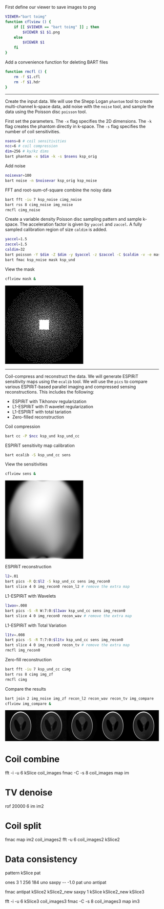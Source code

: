 
First define our viewer to save images to png
```bash
VIEWER="bart toimg"
function cflview () {
	if [[ $VIEWER == "bart toimg" ]] ; then
		$VIEWER $1 $1.png
	else
		$VIEWER $1
	fi
}
```

Add a convenience function for deleting BART files
```bash
function rmcfl () {
	rm -f $1.cfl
	rm -f $1.hdr
}
```

---

Create the input data. We will use the Shepp Logan `phantom` tool to create 
multi-channel k-space data, add noise with the `noise` tool, and sample the data using
the Poisson disc `poisson` tool.

First set the parameters. The `-x` flag specifies the 2D dimensions. The `-k` flag creates the phantom directly in k-space.
The `-s` flag specifies the number of coil sensitivities.
```bash
nsens=8 # coil sensitivities
ncc=6 # coil compression
dim=256 # ky/kz dims
bart phantom -x $dim -k -s $nsens ksp_orig
```

Add noise
```bash
noisevar=100
bart noise -n $noisevar ksp_orig ksp_noise
```

FFT and root-sum-of-square combine the noisy data
```bash
bart fft -iu 7 ksp_noise cimg_noise
bart rss 8 cimg_noise img_noise
rmcfl cimg_noise
```

Create a variable density Poisson disc sampling pattern and sample k-space. The acceleration factor is given by `yaccel` and `zaccel`.
A fully sampled calibration region of size `caldim` is added.
```bash
yaccel=1.5
zaccel=1.5
caldim=32
bart poisson -Y $dim -Z $dim -y $yaccel -z $zaccel -C $caldim -v -e mask
bart fmac ksp_noise mask ksp_und
```

View the mask
```bash
cflview mask &
```

![](images/mask.png?raw=true)


---

Coil-compress and reconstruct the data. We will generate ESPIRiT sensitivity maps using the `ecalib` tool. We will use
the `pics` to compare various ESPIRiT-based parallel imaging and compressed sensing reconstructions. This includes the
following:
* ESPIRiT with Tikhonov regularization
* L1-ESPIRiT with l1 wavelet regularization
* L1-ESPIRiT with total tariation
* Zero-filled reconstruction

Coil compression
```bash
bart cc -P $ncc ksp_und ksp_und_cc
```

ESPIRiT sensitivity map calibration
```bash
bart ecalib -S ksp_und_cc sens
```

View the sensitivities
```bash
cflview sens &
```
![](images/sens-0000.png?raw=true)

ESPIRiT reconstruction
```bash
l2=.01
bart pics -R Q:$l2 -S ksp_und_cc sens img_recon0
bart slice 4 0 img_recon0 recon_l2 # remove the extra map
```

L1-ESPIRiT with Wavelets
```bash
l1wav=.008
bart pics -S -R W:7:0:$l1wav ksp_und_cc sens img_recon0
bart slice 4 0 img_recon0 recon_wav # remove the extra map
```

L1-ESPIRiT with Total Variation
```bash
l1tv=.008
bart pics -S -R T:7:0:$l1tv ksp_und_cc sens img_recon0
bart slice 4 0 img_recon0 recon_tv # remove the extra map
rmcfl img_recon0
```

Zero-fill reconstruction
```bash
bart fft -iu 7 ksp_und_cc cimg
bart rss 8 cimg img_zf
rmcfl cimg
```

Compare the results
```bash
bart join 2 img_noise img_zf recon_l2 recon_wav recon_tv img_compare
cflview img_compare &
```
![](images/img_compare.png?raw=true)

# Coil combine
fft -i -u 6 kSlice coil_images
fmac -C -s 8 coil_images map im

# TV denoise
rof 20000 6 im im2

# Coil split
fmac map im2 coil_images2
fft -u 6 coil_images2 kSlice2

# Data consistency

pattern kSlice pat

ones 3 1 256 184 uno
saxpy -- -1.0 pat uno antipat

fmac antipat kSlice2 kSlice2_new
saxpy 1 kSlice kSlice2_new kSlice3

fft -i -u 6 kSlice3 coil_images3
fmac -C -s 8 coil_images3 map im3


